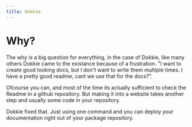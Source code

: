 ```yaml
---
title: Dokkie
---
```


# Why?

The why is a big question for everything, in the case of Dokkie, like many others Dokkie came to the existance because of a frustration. "I want to create good looking docs, but I don't want to write them multiple times. I have a pretty good readme, cant we use that for the docs?".

Ofcourse you can, and most of the time its actually sufficient to check the Readme in a github repository. But making it into a website takes another step and usually some code in your repository.

Dokkie fixed that. Just using one command and you can deploy your documentation right out of your package repository.
